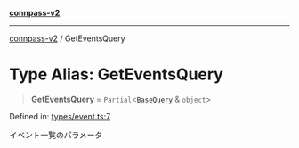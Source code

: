 [**connpass-v2**](../README.md)

***

[connpass-v2](../globals.md) / GetEventsQuery

# Type Alias: GetEventsQuery

> **GetEventsQuery** = `Partial`\<[`BaseQuery`](BaseQuery.md) & `object`\>

Defined in: [types/event.ts:7](https://github.com/ryohidaka/node-connpass/blob/1ae7f0b2e153a6215fcc18b6a6cd863768884c30/src/types/event.ts#L7)

イベント一覧のパラメータ
